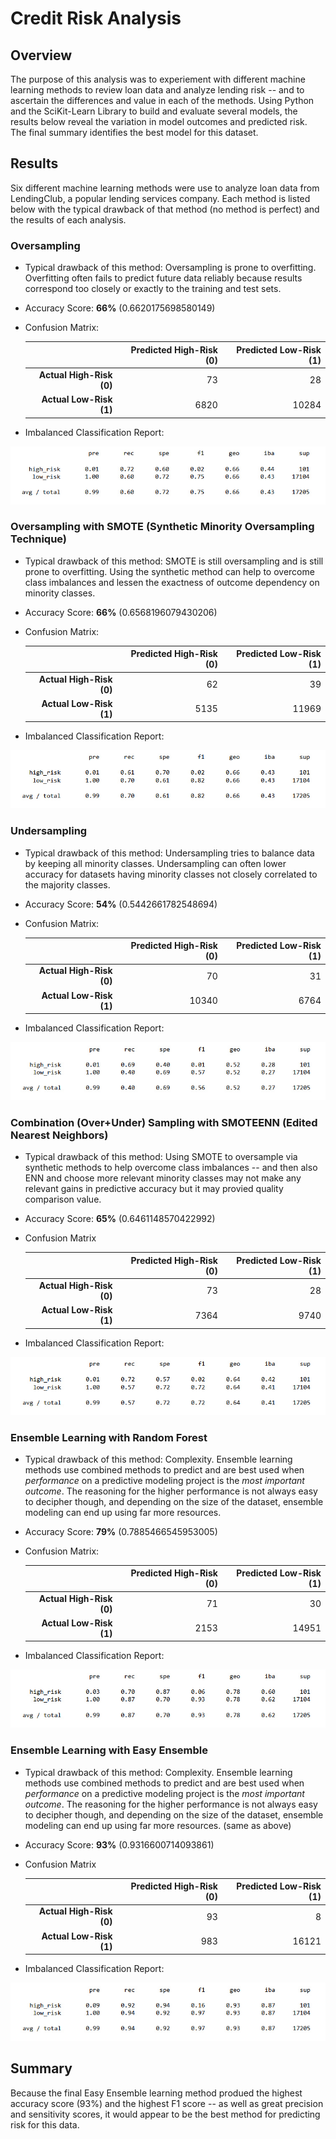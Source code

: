 # Credit Risk Analysis

## Overview
The purpose of this analysis was to experiement with different machine learning methods to review loan data and analyze lending risk -- and to ascertain the differences and value in each of the methods. Using Python and the SciKit-Learn Library to build and evaluate several models, the results below reveal the variation in model outcomes and predicted risk. The final summary identifies the best model for this dataset.

## Results
Six different machine learning methods were use to analyze loan data from LendingClub, a popular lending services company. Each method is listed below with the typical drawback of that method (no method is perfect) and the results of each analysis.

### Oversampling
- Typical drawback of this method: Oversampling is prone to overfitting. Overfitting often fails to predict future data reliably because results correspond too closely or exactly to the training and test sets.
- Accuracy Score: **66%** (0.6620175698580149)
- Confusion Matrix:

  |  | Predicted High-Risk (0) | Predicted Low-Risk (1) |
  | ---: | ---: | ---: |
  | **Actual High-Risk (0)** | 	73 |   	 28 |
  | **Actual Low-Risk (1)** | 6820 | 	10284 |

- Imbalanced Classification Report:
<img src="https://github.com/miwermi/credit-risk-analysis/blob/main/graphics/oversampling.jpg" alt ="graphic">


### Oversampling with SMOTE (Synthetic Minority Oversampling Technique)
- Typical drawback of this method: SMOTE is still oversampling and is still prone to overfitting. Using the synthetic method can help to overcome class imbalances and lessen the exactness of outcome dependency on minority classes.
- Accuracy Score: **66%** (0.6568196079430206)
- Confusion Matrix:

  |  | Predicted High-Risk (0) | Predicted Low-Risk (1) |
  | ---: | ---: | ---: |
  | **Actual High-Risk (0)** | 	62 | 	  39 |
  | **Actual Low-Risk (1)** | 5135 | 11969 |

- Imbalanced Classification Report:
<img src="https://github.com/miwermi/credit-risk-analysis/blob/main/graphics/smote.jpg" alt ="graphic">

### Undersampling
- Typical drawback of this method: Undersampling tries to balance data by keeping all minority classes. Undersampling can often lower accuracy for datasets having minority classes not closely correlated to the majority classes.
- Accuracy Score: **54%** (0.5442661782548694)
- Confusion Matrix: 

  |  | Predicted High-Risk (0) | Predicted Low-Risk (1) |
  | ---: | ---: | ---: |
  | **Actual High-Risk (0)**  | 	 70 |   	31 |
  | **Actual Low-Risk (1)** | 10340 | 	6764 |

- Imbalanced Classification Report:
<img src="https://github.com/miwermi/credit-risk-analysis/blob/main/graphics/undersampling.jpg" alt ="graphic">

### Combination (Over+Under) Sampling with SMOTEENN (Edited Nearest Neighbors)
- Typical drawback of this method: Using SMOTE to oversample via synthetic methods to help overcome class imbalances -- and then also ENN and choose more relevant minority classes may not make any relevant gains in predictive accuracy but it may provied quality comparison value.
- Accuracy Score: **65%** (0.6461148570422992)
- Confusion Matrix
  	
  |  | Predicted High-Risk (0) | Predicted Low-Risk (1) |
  | ---: | ---: | ---: |
  | **Actual High-Risk (0)**  |	73 |	  28 |
  | **Actual Low-Risk (1)** |	7364 |	9740 |

- Imbalanced Classification Report:
<img src="https://github.com/miwermi/credit-risk-analysis/blob/main/graphics/smoteenn.jpg" alt ="graphic">

### Ensemble Learning with Random Forest
- Typical drawback of this method: Complexity. Ensemble learning methods use combined methods to predict and are best used when *performance* on a predictive modeling project is the *most important outcome*. The reasoning for the higher performance is not always easy to decipher though, and depending on the size of the dataset, ensemble modeling can end up using far more resources.
- Accuracy Score: **79%** (0.7885466545953005) 
- Confusion Matrix:
  	
  |  | Predicted High-Risk (0) | Predicted Low-Risk (1) |
  | ---: | ---: | ---: |
  | **Actual High-Risk (0)**  | 	71 |    30 | 
  | **Actual Low-Risk (1)** | 2153 | 14951 | 
  
- Imbalanced Classification Report:
<img src="https://github.com/miwermi/credit-risk-analysis/blob/main/graphics/randomforest.jpg" alt ="graphic">

### Ensemble Learning with Easy Ensemble
- Typical drawback of this method: Complexity. Ensemble learning methods use combined methods to predict and are best used when *performance* on a predictive modeling project is the *most important outcome*. The reasoning for the higher performance is not always easy to decipher though, and depending on the size of the dataset, ensemble modeling can end up using far more resources. (same as above)
- Accuracy Score: **93%** (0.9316600714093861)
- Confusion Matrix

  |  | Predicted High-Risk (0) | Predicted Low-Risk (1) |
  | ---: | ---: | ---: |
  | **Actual High-Risk (0)**  | 93 |     8 |
  | **Actual Low-Risk (1)** | 983 | 16121 |
  
- Imbalanced Classification Report:
<img src="https://github.com/miwermi/credit-risk-analysis/blob/main/graphics/easyensemble.jpg" alt ="graphic">

## Summary
Because the final Easy Ensemble learning method produed the highest accuracy score (93%) and the highest F1 score -- as well as great precision and sensitivity scores, it would appear to be the best method for predicting risk for this data.
